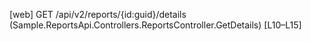 [web] GET /api/v2/reports/{id:guid}/details  (Sample.ReportsApi.Controllers.ReportsController.GetDetails)  [L10–L15]


